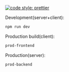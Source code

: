[![code style: prettier](https://img.shields.io/badge/code_style-prettier-ff69b4.svg?style=flat-square)](https://github.com/prettier/prettier)

Development(server+client):

```sh
npm run dev
```

Production build(client):

```sh
prod-frontend
```

Production(server):

```sh
prod-backend
```
